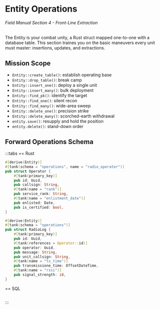 # Entity Operations
###### *Field Manual Section 4* - Front-Line Extraction
The Entity is your combat unity, a Rust struct mapped one-to-one with a database table. This section traines you on the basic maneuvers every unit must master: insertions, updates, and extractions.

## Mission Scope
* `Entity::create_table()`: establish operating base
* `Entity::drop_table()`: break camp
* `Entity::insert_one()`: deploy a single unit
* `Entity::insert_many()`: bulk deployment
* `Entity::find_pk()`: identify the target
* `Entity::find_one()`: silent recon
* `Entity::find_many()`: wide-area sweep
* `Entity::delete_one()`: precision strike
* `Entity::delete_many()`: scorched-earth withdrawal
* `entity.save()`: resupply and hold the position
* `entity.delete()`: stand-down order

## Forward Operations Schema
:::tabs
== Rust
```rust
#[derive(Entity)]
#[tank(schema = "operations", name = "radio_operator")]
pub struct Operator {
    #[tank(primary_key)]
    pub id: Uuid,
    pub callsign: String,
    #[tank(name = "rank")]
    pub service_rank: String,
    #[tank(name = "enlistment_date")]
    pub enlisted: Date,
    pub is_certified: bool,
}

#[derive(Entity)]
#[tank(schema = "operations")]
pub struct RadioLog {
    #[tank(primary_key)]
    pub id: Uuid,
    #[tank(references = Operator::id)]
    pub operator: Uuid,
    pub message: String,
    pub unit_callsign: String,
    #[tank(name = "tx_time")]
    pub transmissione_time: OffsetDateTime,
    #[tank(name = "rssi")]
    pub signal_strength: i8,
}
```
== SQL
```sql
```
:::
